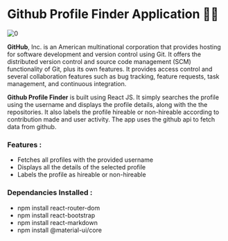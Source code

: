 # Github Profile Finder Application 🐱‍👤

![0](https://user-images.githubusercontent.com/61475220/96919833-f701bb80-14c9-11eb-8eea-1c46ba92b906.jpg)

<b>GitHub</b>, Inc. is an American multinational corporation that provides hosting for software development and version control using Git. It offers the distributed version control and source code management (SCM) functionality of Git, plus its own features. It provides access control and several collaboration features such as bug tracking, feature requests, task management, and continuous integration.

<b>Github Profile Finder</b> is built using React JS. It simply searches the profile using the username and displays the profile details, along with the the repositories. It also labels the profile hireable or non-hireable according to contribution made and user activity. The app uses the github api to fetch data from github.

### Features : 
- Fetches all profiles with the provided username
- Displays all the details of the selected profile
- Labels the profile as hireable or non-hireable

### Dependancies Installed : 
- npm install react-router-dom
- npm install react-bootstrap
- npm install react-markdown
- npm install @material-ui/core
